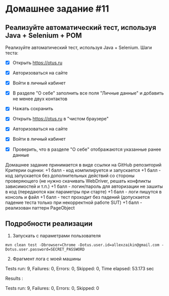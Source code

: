 ﻿# Домашнее задание #11

## Реализуйте автоматический тест, используя Java + Selenium + POM

Реализуйте автоматический тест, используя Java + Selenium. Шаги теста:
-[X] Открыть https://otus.ru
-[X] Авторизоваться на сайте
-[X] Войти в личный кабинет
-[X] В разделе "О себе" заполнить все поля "Личные данные" и добавить не менее двух контактов
-[X] Нажать сохранить

-[X] Открыть https://otus.ru в "чистом браузере"
-[X] Авторизоваться на сайте
-[X] Войти в личный кабинет
-[X] Проверить, что в разделе "О себе" отображаются указанные ранее данные 

Домашнее задание принимается в виде ссылки на GitHub репозиторий
Критерии оценки: +1 балл - код компилируется и запускается
+1 балл - код запускается без дополнительных действий со стороны проверяющего (не нужно скачивать WebDriver, решать конфликты зависимостей и т.п.)
+1 балл - логин/пароль для авторизации не зашиты в код (передаются как параметры при старте) 
+1 балл - логи пишутся в консоль и файл
+1 балл - тест проходит без падений (допускается падение теста только при некорректной работе SUT)
+1 балл - реализован паттерн PageObject


## Подробности реализации

1. Запускать с параметрами пользователя

```
mvn clean test -Dbrowser=Chrome -Dotus.user.id=allexzaikin@gmail.com -Dotus.user.password=SECRET_PASSWORD
```

2. Фрагмент лога с моей машины

Tests run: 9, Failures: 0, Errors: 0, Skipped: 0, Time elapsed: 53.173 sec

Results :

Tests run: 9, Failures: 0, Errors: 0, Skipped: 0
